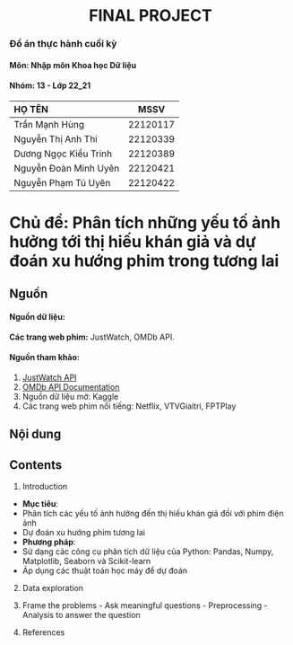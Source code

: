 # <center>FINAL PROJECT<center>

### Đồ án thực hành cuối kỳ 
#### Môn: Nhập môn Khoa học Dữ liệu
#### Nhóm: 13 - Lớp 22_21
| HỌ TÊN                | MSSV      |
|:------------------    |:--------: |
| Trần Mạnh Hùng  | 22120117|
| Nguyễn Thị Anh Thi| 22120339  |
| Dương Ngọc Kiều Trinh  | 22120389  |
| Nguyễn Đoàn Minh Uyên  | 22120421  |
| Nguyễn Phạm Tú Uyên  | 22120422  |

# Chủ đề: Phân tích những yếu tố ảnh hưởng tới thị hiếu khán giả và dự đoán xu hướng phim trong tương lai

## Nguồn
#### Nguồn dữ liệu: 
**Các trang web phim:** JustWatch, OMDb API.
#### Nguồn tham khảo:
1. [JustWatch API](https://www.justwatch.com/us/api)
2. [OMDb API Documentation](https://www.omdbapi.com/)
3. Nguồn dữ liệu mở: Kaggle
4. Các trang web phim nổi tiếng: Netflix, VTVGiaitri, FPTPlay

## Nội dung
## Contents
1. Introduction
- **Mục tiêu**:
- Phân tích các yếu tố ảnh hưởng đến thị hiếu khán giả đối với phim điện ảnh
- Dự đoán xu hướng phim tương lai
- **Phương pháp**:
- Sử dạng các công cụ phân tích dữ liệu của Python: Pandas, Numpy, Matplotlib, Seaborn và Scikit-learn
- Áp dụng các thuật toán học máy để dự đoán
 
2. Data exploration   

4. Frame the problems - Ask meaningful questions - Preprocessing - Analysis to answer the question     
5. References    
